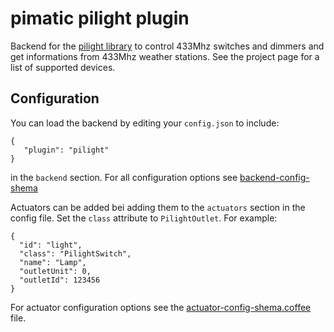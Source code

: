 pimatic pilight plugin
======================

Backend for the [pilight library](https://github.com/pilight/pilight) to control 433Mhz switches 
and dimmers and get informations from 433Mhz weather stations. See the project page for a list of 
supported devices.

Configuration
-------------
You can load the backend by editing your `config.json` to include:

    { 
       "plugin": "pilight"
    }

in the `backend` section. For all configuration options see 
[backend-config-shema](backend-config-shema.html)

Actuators can be added bei adding them to the `actuators` section in the config file.
Set the `class` attribute to `PilightOutlet`. For example:

    { 
      "id": "light",
      "class": "PilightSwitch", 
      "name": "Lamp",
      "outletUnit": 0,
      "outletId": 123456 
    }

For actuator configuration options see the 
[actuator-config-shema.coffee](actuator-config-shema.html) file.